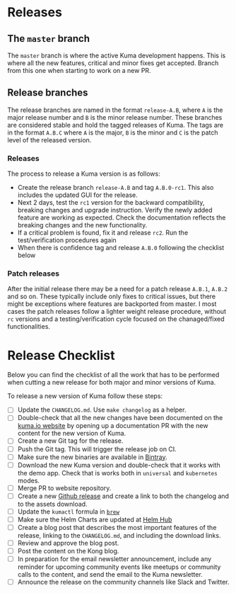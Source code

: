 # Releases

## The `master` branch

The `master` branch is where the active Kuma development happens. This is where all the new features, critical and minor fixes get accepted. Branch from this one when starting to work on a new PR.

## Release branches

The release branches are named in the format `release-A.B`, where `A` is the major release number and `B` is the minor release number. These branches are considered stable and hold the tagged releases of Kuma. The tags are in the format `A.B.C` where `A` is the major, `B` is the minor and `C` is the patch level of the released version.

### Releases

The process to release a Kuma version is as follows:
 * Create the release branch `release-A.B` and tag `A.B.0-rc1`. This also includes the updated GUI for the release.
 * Next 2 days, test the `rc1` version for the backward compatibility, breaking changes and upgrade instruction. Verify the newly added feature are working as expected. Check the documentation reflects the breaking changes and the new functionality.
 * If a critical problem is found, fix it and release `rc2`. Run the test/verification procedures again
 * When there is confidence tag and release `A.B.0` following the checklist below

### Patch releases

After the initial release there may be a need for a patch release `A.B.1`, `A.B.2` and so on. These typically include only fixes to critical issues, but there might be exceptions where features are backported from master. I most cases the patch releases follow a lighter weight release procedure, without `rc` versions and a testing/verification cycle focused on the chanaged/fixed functionalities.  

# Release Checklist

Below you can find the checklist of all the work that has to be performed when cutting a new release for both major and minor versions of Kuma.

To release a new version of Kuma follow these steps:

- [ ] Update the `CHANGELOG.md`. Use `make changelog` as a helper.
- [ ] Double-check that all the new changes have been documented on the [kuma.io website](https://github.com/kumahq/kuma-website) by opening up a documentation PR with the new content for the new version of Kuma.
- [ ] Create a new Git tag for the release.
- [ ] Push the Git tag. This will trigger the release job on CI.
- [ ] Make sure the new binaries are available in [Bintray](https://bintray.com/kong/kuma).
- [ ] Download the new Kuma version and double-check that it works with the demo app. Check that is works both in `universal` and `kubernetes` modes.
- [ ] Merge PR to website repository.
- [ ] Create a new [Github release](https://github.com/kumahq/kuma/releases) and create a link to both the changelog and to the assets download.
- [ ] Update the `kumactl` formula in [`brew`](https://github.com/Homebrew/homebrew-core/blob/master/Formula/kumactl.rb)
- [ ] Make sure the Helm Charts are updated at [Helm Hub](https://hub.helm.sh/charts/kuma/kuma)
- [ ] Create a blog post that describes the most important features of the release, linking to the `CHANGELOG.md`, and including the download links.
- [ ] Review and approve the blog post.
- [ ] Post the content on the Kong blog.
- [ ] In preparation for the email newsletter announcement, include any reminder for upcoming community events like meetups or community calls to the content, and send the email to the Kuma newsletter.
- [ ] Announce the release on the community channels like Slack and Twitter.
